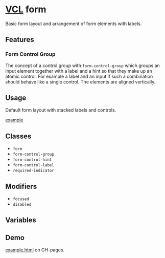 # [VCL](https://github.com/vcl/doc) form

Basic form layout and arrangement of form elements with labels.

## Features

### Form Control Group

The concept of a control group with `form-control-group` which groups an
input element together with a label and a hint so that they make up an atomic control.
For example a label and an input if such a combination should behave
like a single control. The elements are aligned vertically.

## Usage

Default form layout with stacked labels and controls.

[example](/demo/example-input.html)

## Classes

- `form`
- `form-control-group`
- `form-control-hint`
- `form-control-label`
- `required-indicator`

## Modifiers

- `focused`
- `disabled`

## Variables

## Demo

[example.html](/demo/example.html) on GH-pages.

